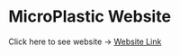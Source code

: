 # MicroPlastic Website 

<p>Click here to see website -> <a href='https://abbatek-group.github.io/Microplastic-Project-Website/' target="_blank">Website Link</a></p>
